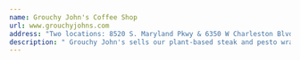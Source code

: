 ```yaml
---
name: Grouchy John's Coffee Shop
url: www.grouchyjohns.com
address: "Two locations: 8520 S. Maryland Pkwy & 6350 W Charleston Blvd"
description: " Grouchy John's sells our plant-based steak and pesto wrap! Filled with charbroiled steak, sauteed peppers and onions and a zesty pesto sauce."
---
```

